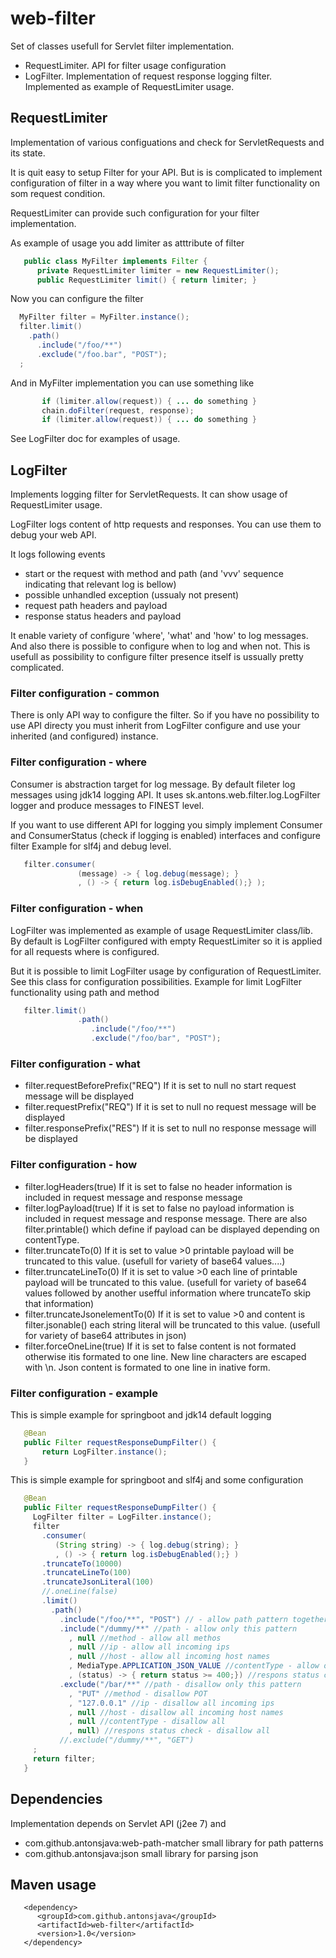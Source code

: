 
# web-filter

 Set of classes usefull for Servlet filter implementation.
  - RequestLimiter. API for filter usage configuration 
  - LogFilter. Implementation of request response logging filter. 
	Implemented as example of RequestLimiter usage.

## RequestLimiter

 Implementation of various configuations and check for ServletRequests
 and its state. 
 
 It is quit easy to setup Filter for your API. But is is complicated to 
 implement configuration of filter in a way where you want to limit filter
 functionality on som request condition.

 RequestLimiter can provide such configuration for your filter implementation.
 
 As example of usage you add limiter as atttribute of filter 
```java
   public class MyFilter implements Filter {
      private RequestLimiter limiter = new RequestLimiter();
      public RequestLimiter limit() { return limiter; }
```

 Now you can configure the filter
 
```java
  MyFilter filter = MyFilter.instance();
  filter.limit()
    .path()
      .include("/foo/**") 
      .exclude("/foo.bar", "POST");
  ;
```

 And in MyFilter implementation you can use something like 

```java
       if (limiter.allow(request)) { ... do something }
       chain.doFilter(request, response);
       if (limiter.allow(request)) { ... do something }
```

 See LogFilter doc for examples of usage.

## LogFilter

 Implements logging filter for ServletRequests. It can show usage of 
 RequestLimiter usage.

 LogFilter logs content of http requests and responses. You can use them 
 to debug your web API. 
 
 It logs following events 
 - start or the request with method and path (and 'vvv' sequence indicating 
   that relevant log is bellow)
 - possible unhandled exception (ussualy not present)
 - request path headers and payload
 - response status headers and payload
 
 It enable variety of configure 'where', 'what' and 'how' to log messages. 
 And also there is possible to configure when to log and when not. This 
 is usefull as possibility to configure filter presence itself is ussually 
 pretty complicated.
 
### Filter configuration - common
 
 There is only API way to configure the filter. So if you have no possibility 
 to use API directy you must inherit from LogFilter configure and use your 
 inherited (and configured) instance. 
 
### Filter configuration - where
 
 Consumer is abstraction target for log message. By default fileter log 
 messages using jdk14 logging API. It uses sk.antons.web.filter.log.LogFilter
 logger and produce messages to FINEST level.
 
 If you want to use different API for logging you simply implement Consumer 
 and ConsumerStatus (check if logging is enabled) interfaces and configure 
 filter
 Example for slf4j and debug level.

```java
   filter.consumer(
               (message) -> { log.debug(message); } 
               , () -> { return log.isDebugEnabled();} );
```
 
### Filter configuration - when 
 
 LogFilter was implemented as example of usage RequestLimiter class/lib. By 
 default is LogFilter configured with empty RequestLimiter so it is applied 
 for all requests where is configured.
 
 But it is possible to limit LogFilter usage by configuration of RequestLimiter.
 See this class for configuration possibilities.
 Example for limit LogFilter functionality using path and method

```java
   filter.limit()
               .path()
                  .include("/foo/**")
                  .exclude("/foo/bar", "POST");
```
 
### Filter configuration - what
 - filter.requestBeforePrefix("REQ") If it is set to null no start request 
   message will be displayed
 - filter.requestPrefix("REQ") If it is set to null no request message 
   will be displayed
 - filter.responsePrefix("RES") If it is set to null no response message 
   will be displayed
 
### Filter configuration - how
 - filter.logHeaders(true) If it is set to false no header information is 
   included in request message and response message
 - filter.logPayload(true) If it is set to false no payload information is 
   included in request message and response message. There are also 
   filter.printable() which define if payload can be displayed depending 
   on contentType.
 - filter.truncateTo(0) If it is set to value >0 printable payload will be 
   truncated to this value. (usefull for variety of base64 values....)
 - filter.truncateLineTo(0) If it is set to value >0 each line of printable 
   payload will be truncated to this value. (usefull for variety of 
   base64 values followed by another usefful information where truncateTo 
   skip that information)
 - filter.truncateJsonelementTo(0) If it is set to value >0 and content is
   filter.jsonable() each string literal will be truncated to this value.
   (usefull for variety of base64 attributes in json)
 - filter.forceOneLine(true) If it is set to false content is not formated
   otherwise itis formated to one line. New line characters are escaped 
   with \\n. Json content is formated to one line in inative form.
 
### Filter configuration - example
 
 This is simple example for springboot and jdk14 default logging

```java
   @Bean
   public Filter requestResponseDumpFilter() {
       return LogFilter.instance();
   }
```
 
 This is simple example for springboot and slf4j and some configuration
 
```java
   @Bean
   public Filter requestResponseDumpFilter() {
     LogFilter filter = LogFilter.instance();
     filter
       .consumer(
          (String string) -> { log.debug(string); } 
          , () -> { return log.isDebugEnabled();} )
       .truncateTo(10000)
       .truncateLineTo(100)
       .truncateJsonLiteral(100)
       //.oneLine(false)
       .limit()
         .path()
           .include("/foo/**", "POST") // - allow path pattern together with POST method
           .include("/dummy/**" //path - allow only this pattern
             , null //method - allow all methos
             , null //ip - allow all incoming ips
             , null //host - allow all incoming host names
             , MediaType.APPLICATION_JSON_VALUE //contentType - allow only json
             , (status) -> { return status >= 400;}) //respons status check - allow bad statuses 
           .exclude("/bar/**" //path - disallow only this pattern
             , "PUT" //method - disallow POT 
             , "127.0.0.1" //ip - disallow all incoming ips
             , null //host - disallow all incoming host names
             , null //contentType - disallow all
             , null) //respons status check - disallow all
           //.exclude("/dummy/**", "GET")
     ;
     return filter;
   }
```

## Dependencies
 
 Implementation depends on Servlet API (j2ee 7) and 
  - com.github.antonsjava:web-path-matcher small library for path patterns
  - com.github.antonsjava:json small library for parsing json

## Maven usage

```
   <dependency>
      <groupId>com.github.antonsjava</groupId>
      <artifactId>web-filter</artifactId>
      <version>1.0</version>
   </dependency>
```
